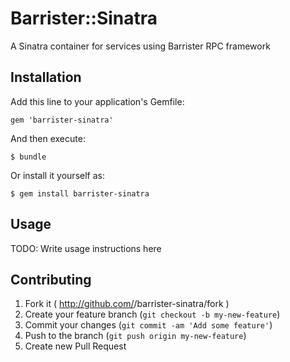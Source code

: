# Barrister::Sinatra

A Sinatra container for services using Barrister RPC framework

## Installation

Add this line to your application's Gemfile:

    gem 'barrister-sinatra'

And then execute:

    $ bundle

Or install it yourself as:

    $ gem install barrister-sinatra

## Usage

TODO: Write usage instructions here

## Contributing

1. Fork it ( http://github.com/<my-github-username>/barrister-sinatra/fork )
2. Create your feature branch (`git checkout -b my-new-feature`)
3. Commit your changes (`git commit -am 'Add some feature'`)
4. Push to the branch (`git push origin my-new-feature`)
5. Create new Pull Request
